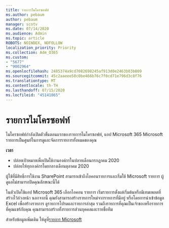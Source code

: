 ```yaml
---
title: รายการไมโครซอฟท์
ms.author: pebaum
author: pebaum
manager: scotv
ms.date: 07/14/2020
ms.audience: Admin
ms.topic: article
ROBOTS: NOINDEX, NOFOLLOW
localization_priority: Priority
ms.collection: Adm_O365
ms.custom:
- "5677"
- "9002964"
ms.openlocfilehash: 2485374a9cd7082698245af913d0e2463b03b809
ms.sourcegitcommit: 45c2aaeee58c0be466b76c7f0cd71e796d3c8f76
ms.translationtype: MT
ms.contentlocale: th-TH
ms.lasthandoff: 07/15/2020
ms.locfileid: "45141865"
---
```

# <a name="microsoft-lists"></a>รายการไมโครซอฟท์

ไมโครซอฟท์กําลังเปิดตัวขั้นตอนแรกของรายการไมโครซอฟท์, แอป Microsoft 365 Microsoft รายการเป็นศูนย์ในการดูและจัดการรายการทั้งหมดของคุณ  
  
**เวลา**  

- ปล่อยเป้าหมายเพื่อเปิดใช้งานองค์กรในปลายเดือนกรกฎาคม 2020
- ปล่อยให้ทุกองค์กรโดยกลางเดือนตุลาคม 2020

ผู้ใช้ที่มีสิทธิ์การใช้งาน SharePoint สามารถเข้าถึงไอคอนรายการและเริ่มใช้ Microsoft รายการ ผู้ดูแลไม่สามารถปิดคุณลักษณะนี้ได้
 
ในตัวเปิดใช้แอป Microsoft 365 เลือกไอคอน รายการ เริ่มรายการตั้งแต่เริ่มต้นหรือมีเทมเพลตที่สร้างไว้ล่วงหน้า นอกจากนี้ คุณยังสามารถสร้างรายการใหม่จากรายการที่มีอยู่ หรือโดยการนําเข้าข้อมูล Excel เพื่อสร้างรายการ ดูรายการโปรดและรายการล่าสุด รวมถึงรายการที่คุณเป็นเจ้าของหรือรายการที่คุณแชร์กับคุณ คุณสามารถสร้างทั้งรายการส่วนบุคคลและรายชื่อทีม  

สําหรับข้อมูลเพิ่มเติม ให้ดูที่[รายการ Microsoft](https://aka.ms/microsoftlists)